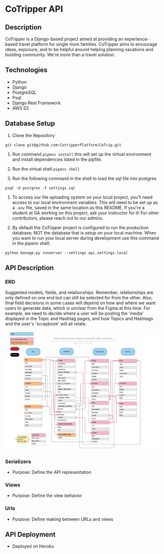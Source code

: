 # CoTripper API

## Description

CoTripper is a Django-based project aimed at providing an experience-based travel platform for single mom families. CoTripper aims to encourage ideas, exposure, and to be helpful around helping planning vacations and building community. We're more than a travel solution.

## Technologies

- Python
- Django
- PostgreSQL
- Psql
- Django Rest Framework
- AWS S3

## Database Setup

1. Clone the Repository

```
git clone git@github.com:CotripperPlatform/CoTrip.git
```

1. Run command `pipenv install` this will set up the virtual environment and install dependencies listed in the pipfile.

1. Run the virtual shell `pipenv shell`

1. Run the following command in the shell to load the sql file into postgres

```
psql -U postgres -f settings.sql
```

1. To access our file uploading system on your local project, you'll need access to our local environment variables. This will need to be set up as a `.env` file, saved in the same location as this README. If you're a student at GA working on this project, ask your instructor for it! For other contributors, please reach out to our admins.

1. By default the CoTripper project is configured to run the production database; NOT the database that is setup on your local machine. When you want to run your local server during development use this command in the pipenv shell:

```
python manage.py runserver --settings api.settings.local
```

## API Description

### ERD

Suggested models, fields, and relationships. Remember, relationships are only defined on one end but can still be selected for from the other. Also, final field decisions in some cases will depend on how and where we want users to generate data, which is unclear from the Figma at this time. For example, we need to decide where a user will be posting the 'media' displayed in the Topic and Hashtag pages, and how Topics and Hashtags and the user's 'scrapbook' will all relate.

![ERD](./updated_erd.png)

### Serializers

- Purpose: Define the API representation

### Views

- Purpose: Define the view behavior

### Urls

- Purpose: Define making between URLs and views

## API Deployment

- Deployed on Heroku
